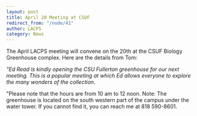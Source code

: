 ```yaml
---
layout: post
title: April 20 Meeting at CSUF
redirect_from: "/node/41"
author: LACPS
category: News
---
```


<div class="field field-name-body field-type-text-with-summary field-label-hidden"><div class="field-items"><div class="field-item even"><p>The April LACPS meeting will convene on the 20th at the CSUF Biology Greenhouse complex. Here are the details from Tom:</p>
<p><em>"Ed Read is kindly opening the CSU Fullerton greenhouse for our next meeting. This is a popular meeting at which Ed allows everyone to explore the many wonders of the collection.</em></p>
<p>"Please note that the hours are from 10 am to 12 noon. Note: The greenhouse is located on the south western part of the campus under the water tower. If you cannot find it, you can reach me at 818 590-8601.</p></div></div></div>

